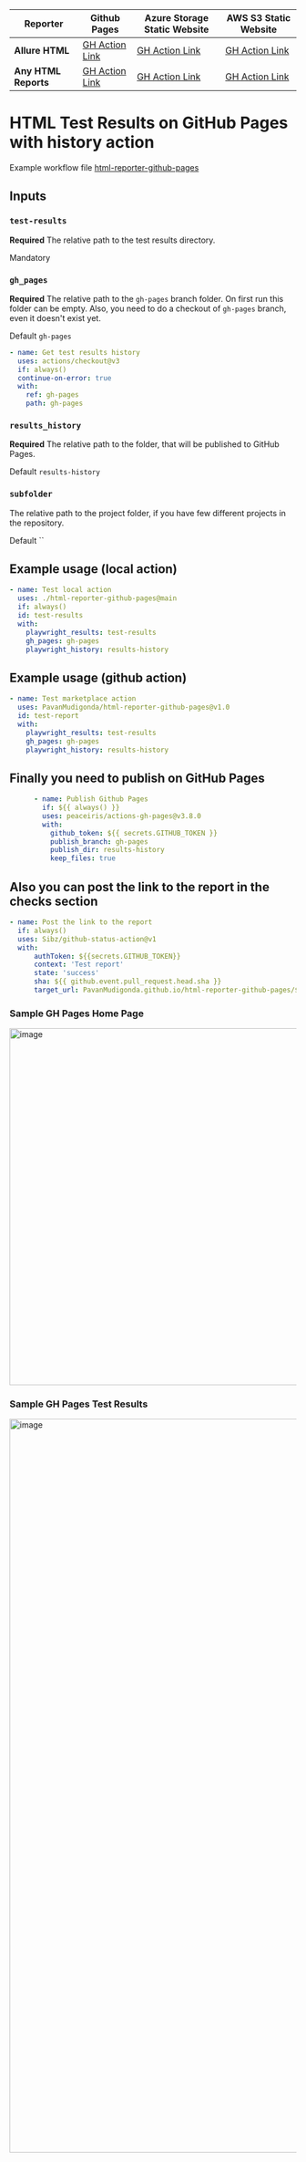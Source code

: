 | **Reporter**        | **Github Pages**   | **Azure Storage Static Website** | **AWS S3 Static Website**                                                                    |
|---------------------|--------------------|-------------------------------|----------------------------------------------------------------------------------------------|
| **Allure HTML**     | [GH Action Link](https://github.com/marketplace/actions/allure-html-reporter-github-pages) | [GH Action Link](https://github.com/marketplace/actions/allure-html-reporter-azure-website)            | [GH Action Link](https://github.com/marketplace/actions/allure-html-reporter-aws-s3-website )      |
| **Any HTML Reports** | [GH Action Link](https://github.com/marketplace/actions/html-reporter-github-pages) | [GH Action Link](https://github.com/marketplace/actions/html-reporter-azure-website)            | [GH Action Link](https://github.com/marketplace/actions/html-reporter-aws-s3-website) |



# HTML Test Results on GitHub Pages with history action

Example workflow file [html-reporter-github-pages](https://github.com/PavanMudigonda/html-reporter-github-pages/blob/main/.github/workflows/test.yml)

## Inputs

### `test-results`

**Required** The relative path to the test results directory. 

Mandatory

### `gh_pages`

**Required** The relative path to the `gh-pages` branch folder. On first run this folder can be empty.
Also, you need to do a checkout of `gh-pages` branch, even it doesn't exist yet.

Default `gh-pages`

```yaml
- name: Get test results history
  uses: actions/checkout@v3
  if: always()
  continue-on-error: true
  with:
    ref: gh-pages
    path: gh-pages
```

### `results_history`

**Required** The relative path to the folder, that will be published to GitHub Pages.

Default `results-history`

### `subfolder`

The relative path to the project folder, if you have few different projects in the repository. 

Default ``

## Example usage (local action)

```yaml
- name: Test local action
  uses: ./html-reporter-github-pages@main
  if: always()
  id: test-results
  with:
    playwright_results: test-results
    gh_pages: gh-pages
    playwright_history: results-history
```

## Example usage (github action)

```yaml
- name: Test marketplace action
  uses: PavanMudigonda/html-reporter-github-pages@v1.0
  id: test-report
  with:
    playwright_results: test-results
    gh_pages: gh-pages
    playwright_history: results-history
```

## Finally you need to publish on GitHub Pages

```yaml
      - name: Publish Github Pages
        if: ${{ always() }}
        uses: peaceiris/actions-gh-pages@v3.8.0
        with:
          github_token: ${{ secrets.GITHUB_TOKEN }}
          publish_branch: gh-pages
          publish_dir: results-history
          keep_files: true 
```

## Also you can post the link to the report in the checks section

```yaml
- name: Post the link to the report
  if: always()
  uses: Sibz/github-status-action@v1
  with: 
      authToken: ${{secrets.GITHUB_TOKEN}}
      context: 'Test report'
      state: 'success'
      sha: ${{ github.event.pull_request.head.sha }}
      target_url: PavanMudigonda.github.io/html-reporter-github-pages/${{ github.run_number }}
```

### Sample GH Pages Home Page

<img width="626" alt="image" src="https://user-images.githubusercontent.com/29324338/174328988-d53bc4bd-e189-4179-8a42-2046b8c83a9b.png">

### Sample GH Pages Test Results

<img width="1287" alt="image" src="https://user-images.githubusercontent.com/29324338/174329137-a76d7c84-62b0-4724-aa37-440ea753b740.png">


